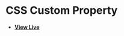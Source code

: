 # CSS Custom Property

- [**View Live**](https://tahmid-sarker.github.io/Code-Notes/CSS/CSS%20Custom%20Property)